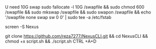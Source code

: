 
U need 10G swap
sudo fallocate -l 10G /swapfile && sudo chmod 600 /swapfile && sudo mkswap /swapfile && sudo swapon /swapfile && echo '/swapfile none swap sw 0 0' | sudo tee -a /etc/fstab

screen -S Nexus

git clone https://github.com/reza7277/NexusCLI.git && cd NexusCLI && chmod +x script.sh && ./script.sh
CTRL +A+D
